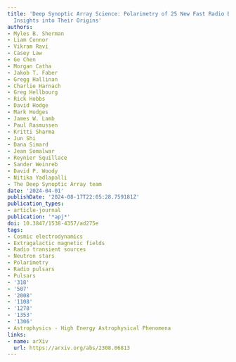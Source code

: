 ```yaml
---
title: 'Deep Synoptic Array Science: Polarimetry of 25 New Fast Radio Bursts Provides
  Insights into Their Origins'
authors:
- Myles B. Sherman
- Liam Connor
- Vikram Ravi
- Casey Law
- Ge Chen
- Morgan Catha
- Jakob T. Faber
- Gregg Hallinan
- Charlie Harnach
- Greg Hellbourg
- Rick Hobbs
- David Hodge
- Mark Hodges
- James W. Lamb
- Paul Rasmussen
- Kritti Sharma
- Jun Shi
- Dana Simard
- Jean Somalwar
- Reynier Squillace
- Sander Weinreb
- David P. Woody
- Nitika Yadlapalli
- The Deep Synoptic Array team
date: '2024-04-01'
publishDate: '2024-08-17T22:05:28.759181Z'
publication_types:
- article-journal
publication: '*apj*'
doi: 10.3847/1538-4357/ad275e
tags:
- Cosmic electrodynamics
- Extragalactic magnetic fields
- Radio transient sources
- Neutron stars
- Polarimetry
- Radio pulsars
- Pulsars
- '318'
- '507'
- '2008'
- '1108'
- '1278'
- '1353'
- '1306'
- Astrophysics - High Energy Astrophysical Phenomena
links:
- name: arXiv
  url: https://arxiv.org/abs/2308.06813
---
```

